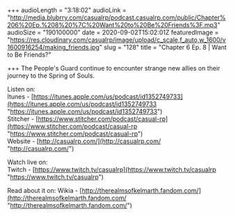 +++
audioLength = "3:18:02"
audioLink = "http://media.blubrry.com/casualrp/podcast.casualrp.com/public/Chapter%206%20Ep.%208%20%7C%20Want%20to%20Be%20Friends%3F.mp3"
audioSize = "190100000"
date = 2020-09-02T15:02:01Z
featuredImage = "https://res.cloudinary.com/casualrp/image/upload/c_scale,f_auto,w_1600/v1600916254/making_friends.jpg"
slug = "128"
title = "Chapter 6 Ep. 8 | Want to Be Friends?"

+++
The People's Guard continue to encounter strange new allies on their journey to the Spring of Souls. 

Listen on:  
Itunes - [https://itunes.apple.com/us/podcast/id1352749733](https://itunes.apple.com/us/podcast/id1352749733 "https://itunes.apple.com/us/podcast/id1352749733")  
Stitcher - [https://www.stitcher.com/podcast/casual-rp](https://www.stitcher.com/podcast/casual-rp "https://www.stitcher.com/podcast/casual-rp")  
Website - [http://casualrp.com/](http://casualrp.com/ "http://casualrp.com/")

Watch live on:  
Twitch - [https://www.twitch.tv/casualrp](https://www.twitch.tv/casualrp "https://www.twitch.tv/casualrp")

Read about it on: Wikia - [http://therealmsofkelmarth.fandom.com/](http://therealmsofkelmarth.fandom.com/ "http://therealmsofkelmarth.fandom.com/")